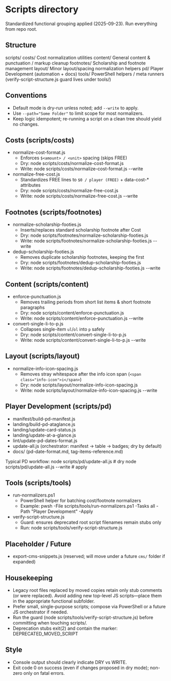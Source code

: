 # Scripts directory

Standardized functional grouping applied (2025-09-23). Run everything from repo root.

## Structure

scripts/
  costs/                Cost normalization utilities
  content/              General content & punctuation / markup cleanup
  footnotes/            Scholarship and footnote management
  layout/               Minor layout/spacing normalization helpers
  pd/                   Player Development (automation + docs)
  tools/                PowerShell helpers / meta runners
  (verify-script-structure.js guard lives under tools/)

## Conventions

- Default mode is dry-run unless noted; add `--write` to apply.
- Use `--path="Some Folder"` to limit scope for most normalizers.
- Keep logic idempotent; re-running a script on a clean tree should yield no changes.

## Costs (scripts/costs)

- normalize-cost-format.js
  - Enforces `$<amount> / <unit>` spacing (skips FREE)
  - Dry: node scripts/costs/normalize-cost-format.js
  - Write: node scripts/costs/normalize-cost-format.js --write
- normalize-free-cost.js
  - Standardizes FREE lines to `$0 / player (FREE)` + data-cost-* attributes
  - Dry: node scripts/costs/normalize-free-cost.js
  - Write: node scripts/costs/normalize-free-cost.js --write

## Footnotes (scripts/footnotes)

- normalize-scholarship-footies.js
  - Inserts/replaces standard scholarship footnote after Cost
  - Dry: node scripts/footnotes/normalize-scholarship-footies.js
  - Write: node scripts/footnotes/normalize-scholarship-footies.js --write
- dedup-scholarship-footies.js
  - Removes duplicate scholarship footnotes, keeping the first
  - Dry: node scripts/footnotes/dedup-scholarship-footies.js
  - Write: node scripts/footnotes/dedup-scholarship-footies.js --write

## Content (scripts/content)

- enforce-punctuation.js
  - Removes trailing periods from short list items & short footnote paragraphs
  - Dry: node scripts/content/enforce-punctuation.js
  - Write: node scripts/content/enforce-punctuation.js --write
- convert-single-li-to-p.js
  - Collapses single-item `ul`/`ol` into `p` safely
  - Dry: node scripts/content/convert-single-li-to-p.js
  - Write: node scripts/content/convert-single-li-to-p.js --write

## Layout (scripts/layout)

- normalize-info-icon-spacing.js
  - Removes stray whitespace after the info icon span (`<span class="info-icon">i</span>`)
  - Dry: node scripts/layout/normalize-info-icon-spacing.js
  - Write: node scripts/layout/normalize-info-icon-spacing.js --write

## Player Development (scripts/pd)

- manifest/build-pd-manifest.js
- landing/build-pd-ataglance.js
- landing/update-card-status.js
- landing/update-at-a-glance.js
- lint/update-pd-dates-format.js
- update-all.js (orchestrator: manifest → table → badges; dry by default)
- docs/ (pd-date-format.md, tag-items-reference.md)

Typical PD workflow:
  node scripts/pd/update-all.js         # dry
  node scripts/pd/update-all.js --write # apply

## Tools (scripts/tools)

- run-normalizers.ps1
  - PowerShell helper for batching cost/footnote normalizers
  - Example: pwsh -File scripts/tools/run-normalizers.ps1 -Tasks all -Path "Player Development" -Apply
- verify-script-structure.js
  - Guard: ensures deprecated root script filenames remain stubs only
  - Run: node scripts/tools/verify-script-structure.js

## Placeholder / Future

- export-cms-snippets.js (reserved; will move under a future `cms/` folder if expanded)

## Housekeeping

- Legacy root files replaced by moved copies retain only stub comments (or were replaced). Avoid adding new top-level JS scripts—place them in the appropriate functional subfolder.
- Prefer small, single-purpose scripts; compose via PowerShell or a future JS orchestrator if needed.
- Run the guard (node scripts/tools/verify-script-structure.js) before committing when touching scripts/.
- Deprecation stubs exit(2) and contain the marker: DEPRECATED_MOVED_SCRIPT

## Style

- Console output should clearly indicate DRY vs WRITE.
- Exit code 0 on success (even if changes proposed in dry mode); non-zero only on fatal errors.
